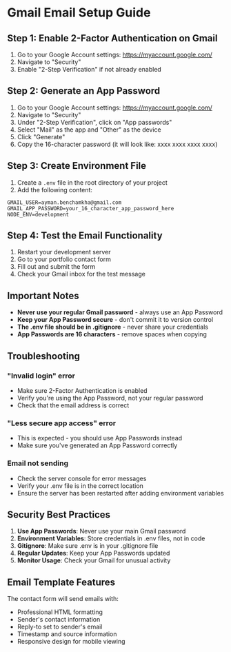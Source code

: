 # Gmail Email Setup Guide

## Step 1: Enable 2-Factor Authentication on Gmail

1. Go to your Google Account settings: https://myaccount.google.com/
2. Navigate to "Security"
3. Enable "2-Step Verification" if not already enabled

## Step 2: Generate an App Password

1. Go to your Google Account settings: https://myaccount.google.com/
2. Navigate to "Security"
3. Under "2-Step Verification", click on "App passwords"
4. Select "Mail" as the app and "Other" as the device
5. Click "Generate"
6. Copy the 16-character password (it will look like: xxxx xxxx xxxx xxxx)

## Step 3: Create Environment File

1. Create a `.env` file in the root directory of your project
2. Add the following content:

```env
GMAIL_USER=ayman.benchamkha@gmail.com
GMAIL_APP_PASSWORD=your_16_character_app_password_here
NODE_ENV=development
```

## Step 4: Test the Email Functionality

1. Restart your development server
2. Go to your portfolio contact form
3. Fill out and submit the form
4. Check your Gmail inbox for the test message

## Important Notes

- **Never use your regular Gmail password** - always use an App Password
- **Keep your App Password secure** - don't commit it to version control
- **The .env file should be in .gitignore** - never share your credentials
- **App Passwords are 16 characters** - remove spaces when copying

## Troubleshooting

### "Invalid login" error
- Make sure 2-Factor Authentication is enabled
- Verify you're using the App Password, not your regular password
- Check that the email address is correct

### "Less secure app access" error
- This is expected - you should use App Passwords instead
- Make sure you've generated an App Password correctly

### Email not sending
- Check the server console for error messages
- Verify your .env file is in the correct location
- Ensure the server has been restarted after adding environment variables

## Security Best Practices

1. **Use App Passwords**: Never use your main Gmail password
2. **Environment Variables**: Store credentials in .env files, not in code
3. **Gitignore**: Make sure .env is in your .gitignore file
4. **Regular Updates**: Keep your App Passwords updated
5. **Monitor Usage**: Check your Gmail for unusual activity

## Email Template Features

The contact form will send emails with:
- Professional HTML formatting
- Sender's contact information
- Reply-to set to sender's email
- Timestamp and source information
- Responsive design for mobile viewing

